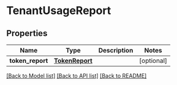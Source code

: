# TenantUsageReport


## Properties
Name | Type | Description | Notes
------------ | ------------- | ------------- | -------------
**token_report** | [**TokenReport**](TokenReport.md) |  | [optional] 

[[Back to Model list]](../README.md#documentation-for-models) [[Back to API list]](../README.md#documentation-for-api-endpoints) [[Back to README]](../README.md)


